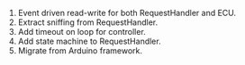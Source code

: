 1. Event driven read-write for both RequestHandler and ECU.
2. Extract sniffing from RequestHandler.
3. Add timeout on loop for controller.
4. Add state machine to RequestHandler.
5. Migrate from Arduino framework.

